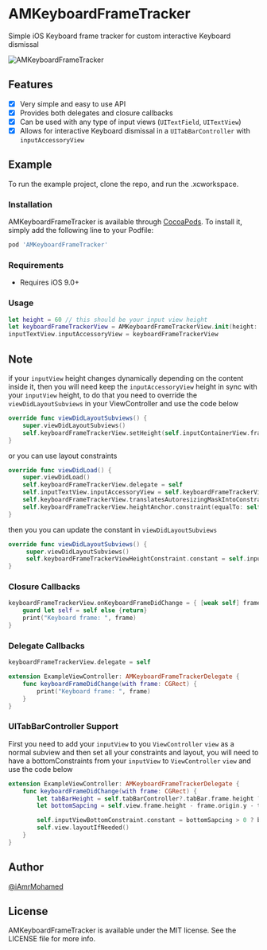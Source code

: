 # AMKeyboardFrameTracker
Simple iOS Keyboard frame tracker for custom interactive Keyboard dismissal

![AMKeyboardFrameTracker](https://user-images.githubusercontent.com/8356318/51436612-002c7b80-1c99-11e9-8d44-2143644ae617.gif)

## Features

- [x] Very simple and easy to use API
- [x] Provides both delegates and closure callbacks
- [x] Can be used with any type of input views (```UITextField```, ```UITextView```)
- [x] Allows for interactive Keyboard dismissal in a ```UITabBarController``` with ```inputAccessoryView```

## Example

To run the example project, clone the repo, and run the .xcworkspace.


### Installation
AMKeyboardFrameTracker is available through [CocoaPods](https://cocoapods.org). To install
it, simply add the following line to your Podfile:

```ruby
pod 'AMKeyboardFrameTracker'
```

### Requirements
- Requires iOS 9.0+

### Usage

```swift
let height = 60 // this should be your input view height
let keyboardFrameTrackerView = AMKeyboardFrameTrackerView.init(height: height)
inputTextView.inputAccessoryView = keyboardFrameTrackerView
```

## Note
if your ```inputView``` height changes dynamically depending on the content inside it, then you will need keep the ```inputAccessoryView``` height in sync with your ```inputView``` height, to do that you need to override the ```viewDidLayoutSubviews``` in your ViewController and use the code below

```swift
override func viewDidLayoutSubviews() {
    super.viewDidLayoutSubviews()
    self.keyboardFrameTrackerView.setHeight(self.inputContainerView.frame.height)
}
```

or you can use layout constraints 
```swift
override func viewDidLoad() {
    super.viewDidLoad()
    self.keyboardFrameTrackerView.delegate = self
    self.inputTextView.inputAccessoryView = self.keyboardFrameTrackerView
    self.keyboardFrameTrackerView.translatesAutoresizingMaskIntoConstraints = false
    self.keyboardFrameTrackerView.heightAnchor.constraint(equalTo: self.inputTextView.heightAnchor, multiplier: 1).isActive = true
}
```

then you you can update the constant in ```viewDidLayoutSubviews```
```swift
override func viewDidLayoutSubviews() {
     super.viewDidLayoutSubviews()
     self.keyboardFrameTrackerViewHeightConstraint.constant = self.inputTextView.frame.height
}
```

### Closure Callbacks
```swift
keyboardFrameTrackerView.onKeyboardFrameDidChange = { [weak self] frame in
    guard let self = self else {return}
    print("Keyboard frame: ", frame)
}
```

### Delegate Callbacks

```swift
keyboardFrameTrackerView.delegate = self
```

```swift
extension ExampleViewController: AMKeyboardFrameTrackerDelegate {
    func keyboardFrameDidChange(with frame: CGRect) {
        print("Keyboard frame: ", frame)
    }
}
```

### UITabBarController Support
First you need to add your ```inputView``` to you ```ViewController```  ```view``` as a normal subview and then set all your constraints and layout, you will need to have a bottomConstraints from your ```inputView``` to ```ViewController```  ```view``` and use the code below

```swift
extension ExampleViewController: AMKeyboardFrameTrackerDelegate {
    func keyboardFrameDidChange(with frame: CGRect) {
        let tabBarHeight = self.tabBarController?.tabBar.frame.height ?? 0.0
        let bottomSapcing = self.view.frame.height - frame.origin.y - tabBarHeight - self.keyboardFrameTrackerView.frame.height

        self.inputViewBottomConstraint.constant = bottomSapcing > 0 ? bottomSapcing : 0
        self.view.layoutIfNeeded()
    }
}
```

## Author
[@iAmrMohamed](https://twitter.com/iAmrMohamed)

## License

AMKeyboardFrameTracker is available under the MIT license. See the LICENSE file for more info.
